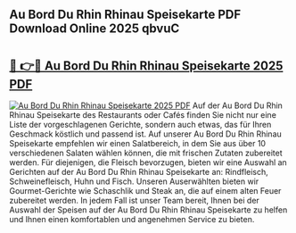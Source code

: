 ## Au Bord Du Rhin Rhinau Speisekarte PDF Download Online 2025 qbvuC

# <h2><a href="http://gce5kh.nevu.top/?p=Au+Bord+Du+Rhin+Rhinau+Speisekarte">🔗 👉🔴 Au Bord Du Rhin Rhinau Speisekarte 2025 PDF</a></h2>

[![Au Bord Du Rhin Rhinau Speisekarte 2025 PDF](https://i.imgur.com/dBaPXMq.png)](http://gce5kh.nevu.top/?p=Au+Bord+Du+Rhin+Rhinau+Speisekarte)
Auf der Au Bord Du Rhin Rhinau Speisekarte des Restaurants oder Cafés finden Sie nicht nur eine Liste der vorgeschlagenen Gerichte, sondern auch etwas, das für Ihren Geschmack köstlich und passend ist. Auf unserer Au Bord Du Rhin Rhinau Speisekarte empfehlen wir einen Salatbereich, in dem Sie aus über 10 verschiedenen Salaten wählen können, die mit frischen Zutaten zubereitet werden. Für diejenigen, die Fleisch bevorzugen, bieten wir eine Auswahl an Gerichten auf der Au Bord Du Rhin Rhinau Speisekarte an: Rindfleisch, Schweinefleisch, Huhn und Fisch. Unseren Auserwählten bieten wir Gourmet-Gerichte wie Schaschlik und Steak an, die auf einem alten Feuer zubereitet werden. In jedem Fall ist unser Team bereit, Ihnen bei der Auswahl der Speisen auf der Au Bord Du Rhin Rhinau Speisekarte zu helfen und Ihnen einen komfortablen und angenehmen Service zu bieten.
